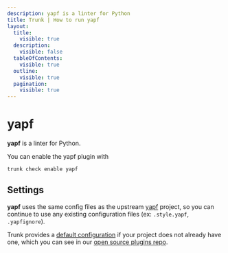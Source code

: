 ```yaml
---
description: yapf is a linter for Python
title: Trunk | How to run yapf
layout:
  title:
    visible: true
  description:
    visible: false
  tableOfContents:
    visible: true
  outline:
    visible: true
  pagination:
    visible: true
---
```


# yapf

**yapf** is a linter for Python.

You can enable the yapf plugin with

```shell
trunk check enable yapf
```

## Settings


**yapf** uses the same config files as the
upstream [yapf](https://github.com/google/yapf#readme) project, so you can continue to use any
existing configuration files (ex: `.style.yapf`, `.yapfignore`).
    

Trunk provides a [default configuration](https://github.com/trunk-io/plugins/tree/main/linters/yapf) if your project does not already have one,
which you can see in our [open source plugins repo](https://github.com/trunk-io/plugins/tree/main).
